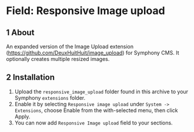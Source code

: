 Field: Responsive Image upload
==============

## 1 About ##

An expanded version of the Image Upload extension (https://github.com/DeuxHuitHuit/image_upload) for Symphony CMS. It optionally creates multiple resized images.

## 2 Installation ##

1. Upload the `responsive_image_upload` folder found in this archive to your Symphony `extensions` folder.    
2. Enable it by selecting `Responsive image upload` under `System -> Extensions`, choose Enable from the with-selected menu, then click Apply.
3. You can now add `Responsive Image upload` field to your sections.
